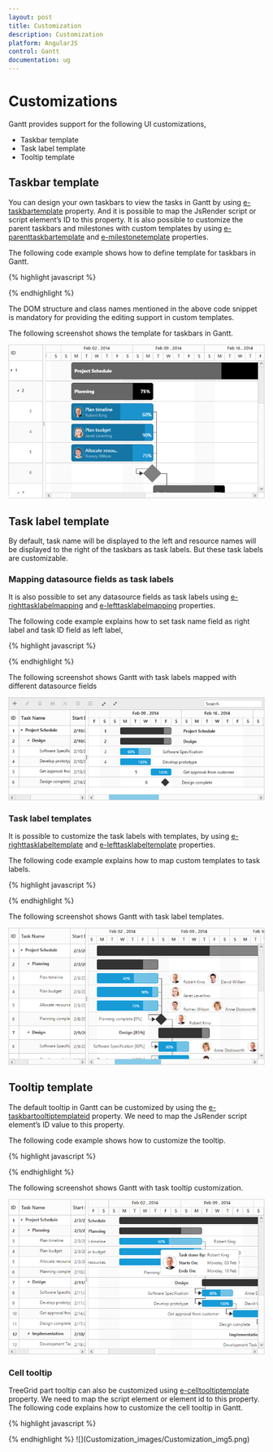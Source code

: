 ```yaml
---
layout: post
title: Customization
description: Customization
platform: AngularJS
control: Gantt
documentation: ug
---
```

# Customizations 

Gantt provides support for the following UI customizations,

* Taskbar template
* Task label template
* Tooltip template

## Taskbar template

You can design your own taskbars to view the tasks in Gantt by using [e-taskbartemplate](https://help.syncfusion.com/api/js/ejgantt#members:taskbartemplate "taskbarTemplate") property. And it is possible to map the JsRender script or script element’s ID to this property. It is also possible to customize the parent taskbars and milestones with custom templates by using [e-parenttaskbartemplate](https://help.syncfusion.com/api/js/ejgantt#members:parenttaskbartemplate "parentTaskbarTemplate") and [e-milestonetemplate](https://help.syncfusion.com/api/js/ejgantt#members:milestonetemplate "milestoneTemplate") properties. 

The following code example shows how to define template for taskbars in Gantt. 


{% highlight javascript %}
<script type="text/x-jsrender" id="taskbarTemplate">

    <div class="e-gantt-template-taskbar bg-color">

        <div>

            //…

        </div>

        <div class="e-gantt-template-progressbar">

        </div>

    </div>

</script>

<script type="text/x-jsrender" id="parentTaskbarTemplate">

    <div class="e-gantt-template-taskbar">

        //…

        <div class="e-gantt-template-progressbar">

        </div>

    </div>

</script>

<script type="text/x-jsrender" id="milestoneTemplate">

    <div class="e-gantt-template-milestone" style="background-color:transparent;">

        <div class="e-gantt-milestone milestone-top"></div>

        <div class="e-gantt-milestone milestone-bottom"></div>

    </div>

</script>

<body ng-controller="GanttCtrl">
   <!--Add  Gantt control here-->    
   <div id="GanttContainer" ej-gantt
      //...
      e-taskbartemplate= "taskbarTemplate"
      e-parenttaskbartemplate= "parentTaskbarTemplate"
      e-milestonetemplate= "milestoneTemplate"
      >
   </div>

<script>
     angular.module('listCtrl', ['ejangular'])
           .controller('GanttCtrl', function ($scope) {
               //...
               $scope.taskbarTemplate="#taskbarTemplate";
               $scope.parentTaskbarTemplate="#parentTaskbarTemplate";
               $scope.milestoneTemplate="#milestoneTemplate";
          });    
</script>

{% endhighlight %}

The DOM structure and class names mentioned in the above code snippet is mandatory for providing the editing support in custom templates.

The following screenshot shows the template for taskbars in Gantt.

![](Customization_images/Customization_img1.png)

## Task label template

By default, task name will be displayed to the left and resource names will be displayed to the right of the taskbars as task labels. But these task labels are customizable.

### Mapping datasource fields as task labels

It is also possible to set any datasource fields as task labels using [e-righttasklabelmapping](https://help.syncfusion.com/api/js/ejgantt#members:righttasklabelmapping "rightTaskLabelMapping") and [e-lefttasklabelmapping](https://help.syncfusion.com/api/js/ejgantt#members:lefttasklabelmapping "leftTaskLabelMapping") properties.

The following code example explains how to set task name field as right label and task ID field as left label,

{% highlight javascript %}

<body ng-controller="GanttCtrl">
   <!--Add  Gantt control here-->    
   <div id="GanttContainer" ej-gantt
      //...
      e-righttasklabelmapping= "taskName"
      e-lefttasklabelmapping= "taskID"
      >
   </div>
</body>

{% endhighlight %}

The following screenshot shows Gantt with task labels mapped with different datasource fields

![](Customization_images/Customization_img4.png)

### Task label templates

It is possible to customize the task labels with templates, by using [e-righttasklabeltemplate](https://help.syncfusion.com/api/js/ejgantt#members:righttasklabeltemplate "rightTaskLabelTemplate") and [e-lefttasklabeltemplate](https://help.syncfusion.com/api/js/ejgantt#members:lefttasklabeltemplate "leftTaskLabelTemplate") properties.

The following code example explains how to map custom templates to task labels.


{% highlight javascript %}
<script id="rightlabelTemplate" type="text/x-jsrender">

    {{"{{"}}if #data['resourceNames']{{}}}}

    <div>

        {{"{{"}}for resourceInfo{{}}}}

        <img src="14.2.0.26/themes/web/content/images/gantt/{{"{{"}}:resourceName{{}}}}.png" height="30px" />

        <span style="margin-left:5px;">{{"{{"}}:resourceName{{}}}}</span> {{"{{"}}:~_getSeparator(#get("array").data.length,#index){{}}}} {{"{{"}}/for{{}}}}

    </div>

    {{/if}}

</script>

<script id="leftlabelTemplate" type="text/x-jsrender">

    <div style="padding-top:5px;">

        <span>{{"{{"}}:#data['taskName']{{}}}}  [{{"{{"}}:status{{}}}}%]</span>

    </div>

</script>

<body ng-controller="GanttCtrl">
   <!--Add  Gantt control here-->    
   <div id="GanttContainer" ej-gantt
      //...
       e-righttasklabeltemplate= "rightlabelTemplate"
       e-lefttasklabeltemplate= "leftlabelTemplate"
      >
   </div>

<script>
     angular.module('listCtrl', ['ejangular'])
           .controller('GanttCtrl', function ($scope) {
               //...
               $scope.rightTaskLabelTemplate="#rightTaskLabelTemplate";
               $scope.leftTaskLabelTemplate="#leftTaskLabelTemplate";
          });    
</script>

{% endhighlight %}

The following screenshot shows Gantt with task label templates.

![](Customization_images/Customization_img2.png)

## Tooltip template

The default tooltip in Gantt can be customized by using the [e-taskbartooltiptemplateid](https://help.syncfusion.com/api/js/ejgantt#members:taskbartooltiptemplate "taskbarTooltipTemplateId") property. We need to map the JsRender script element’s ID value to this property.

The following code example shows how to customize the tooltip.


{% highlight javascript %}
<script type="text/x-jsrender" id="tooltipTemplate">

    <table>

       {{"{{"}}if #data['resourceNames']{{}}}}

        <tr>

            <td rowspan="3" style="padding:3px"><img src="14.2.0.26/themes/web/content/images/gantt/{{"{{"}}:#data['resourceNames']{{}}}}.png" height="40px" /></td>

            <td style="padding:3px"><b>Task done By:</b></td>

            <td style="padding:3px">{{"{{"}}:#data['resourceNames']{{}}}}</td>

        </tr>

        {{/if{{}}}}

        <tr>

            <td style="padding:3px"><b>Starts On:</b></td>

            <td style="padding:3px">{{"{{"}}:~_ganttDateFormatter("startDate"){{}}}}</td>

        </tr>

        <tr>

            <td style="padding:3px"><b>Ends On:</b></td>

            <td style="padding:3px">{{"{{"}}:~_ganttDateFormatter("endDate"){{}}}}</td>

        </tr>

    </table>

</script>
<body ng-controller="GanttCtrl">
   <!--Add  Gantt control here-->    
   <div id="GanttContainer" ej-gantt
      //...
       e-taskbartooltiptemplateid= "taskbarTooltipTemplateId"
      >
   </div>

<script>
     angular.module('listCtrl', ['ejangular'])
           .controller('GanttCtrl', function ($scope) {
               //...
               $scope.taskbartooltiptemplateid="#tooltipTemplate";
          });    
</script>
</body>

{% endhighlight %}

The following screenshot shows Gantt with task tooltip customization.

![](Customization_images/Customization_img3.png)

### Cell tooltip 

TreeGrid part tooltip can also be customized using [e-celltooltiptemplate](https://help.syncfusion.com/api/js/ejgantt#members:celltooltiptemplate) property. We need to map the script element or element id to this property. The following code explains how to customize the cell tooltip in Gantt.

{% highlight javascript %}

<body ng-controller="GanttCtrl">
   <!--Add  Gantt control here-->    
   <div id="GanttContainer" ej-gantt
      //...
       e-showgridcelltooltip= "true",
       e-celltooltiptemplate= "CustomToolTip",
      >
   </div>

<script>
    angular.module('listCtrl', ['ejangular'])
        .controller('GanttCtrl', function($scope) {
            //...
            $scope.CustomToolTip = "#CustomToolTip";
        });
    $.views.helpers({
        _TaskID: getTaskID,
        _TaskName: getTaskname
    });
    function getTaskID() {
        return this.data.record["taskId"];
    }
    function getTaskname() {
        return this.data.record["taskName"];
    }
</script>

<script id="CustomToolTip" type="text/x-jsrender">
    <table>
        <tr>
            <td>Id:</td>
            <td>{{:~_TaskID()}}</td>
        </tr>
        <tr>
            <td>Name:</td>
            <td>{{:~_TaskName()}}</td>
        </tr>
    </table>
</script>
</body>
{% endhighlight %}
![](Customization_images/Customization_img5.png)

